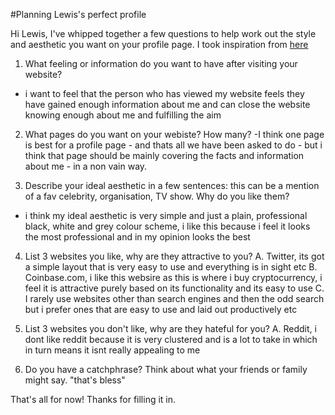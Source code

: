 #Planning Lewis's perfect profile

Hi Lewis, I've whipped together a few questions to help work out the style and aesthetic you want on your profile page. I took inspiration from [here](https://business.tutsplus.com/articles/how-to-extract-the-facts-with-a-web-design-client-questionnaire--fsw-1830) 

1. What feeling or information do you want to have after visiting your website?
- i want to feel that the person who has viewed my website feels they have gained enough information about me and can close the website knowing enough about me and fulfilling the aim

2. What pages do you want on your webiste? How many?
-I think one page is best for a profile page - and thats all we have been asked to do - but i think that page should be mainly covering the facts and information about me - in a non vain way.

3. Describe your ideal aesthetic in a few sentences: this can be a mention of a fav celebrity, organisation, TV show. Why do you like them?
- i think my ideal aesthetic is very simple and just a plain, professional black, white and grey colour scheme, i like this because i feel it looks the most professional and in my opinion looks the best

4. List 3 websites you like,  why are they attractive to you?
A. Twitter, its got a simple layout that is very easy to use and everything is in sight etc
B. Coinbase.com, i like this websire as this is where i buy cryptocurrency, i feel it is attractive purely based on its functionality and its easy to use
C. I rarely use websites other than search engines and then the odd search but i prefer ones that are easy to use and laid out productively etc

5. List 3 websites you don't like, why are they hateful for you?
A. Reddit, i dont like reddit because it is very clustered and is a lot to take in which in turn means it isnt really appealing to me

6. Do you have a catchphrase? Think about what your friends or family might say. 
"that's bless"

That's all for now! Thanks for filling it in. 